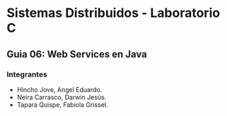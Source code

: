 # Sistemas Distribuidos - Laboratorio C
## Guia 06: Web Services en Java
### Integrantes
- Hincho Jove, Angel Eduardo.
- Neira Carrasco, Darwin Jesús.
- Tapara Quispe, Fabiola Grissel.